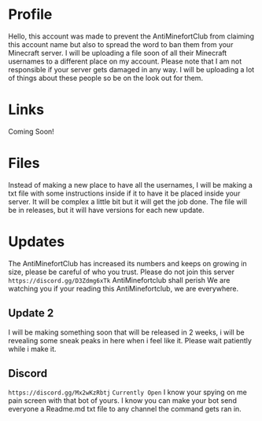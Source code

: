 # Profile
Hello, this account was made to prevent the AntiMinefortClub from claiming this account name but also to spread the word to ban them from your Minecraft server. I will be uploading a file soon of all their Minecraft usernames to a different place on my account. Please note that I am not responsible if your server gets damaged in any way. I will be uploading a lot of things about these people so be on the look out for them.
# Links
Coming Soon!
# Files
Instead of making a new place to have all the usernames, I will be making a txt file with some instructions inside if it to have it be placed inside your server. It will be complex a little bit but it will get the job done. The file will be in releases, but it will have versions for each new update.



# Updates
The AntiMinefortClub has increased its numbers and keeps on growing in size, please be careful of who you trust.
Please do not join this server
`https://discord.gg/D3Zdmg6xTk`
AntiMinefortclub shall perish
We are watching you if your reading this AntiMinefortclub, we are everywhere.
## Update 2
I will be making something soon that will be released in 2 weeks, i will be revealing some sneak peaks in here when i feel like it. Please wait patiently while i make it.
## Discord
`https://discord.gg/Mx2wKzRbtj`
`Currently Open`
I know your spying on me pain screen with that bot of yours.
I know you can make your bot send everyone a Readme.md txt file to any channel the command gets ran in.
